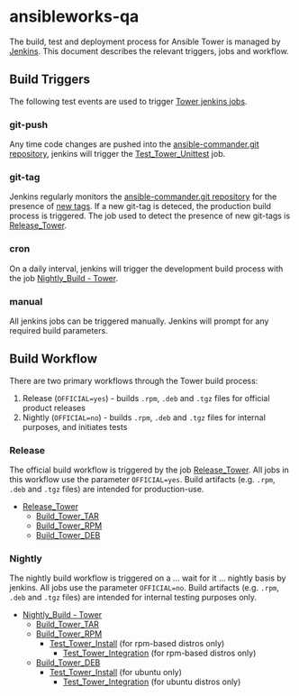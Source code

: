 # ansibleworks-qa

The build, test and deployment process for Ansible Tower is managed by [Jenkins](http://50.116.42.103).  This document describes the relevant triggers, jobs and workflow.

## Build Triggers

The following test events are used to trigger [Tower jenkins jobs](http://50.116.42.103/view/Tower/).

### git-push

Any time code changes are pushed into the [ansible-commander.git repository](https://github.com/ansible/ansible-commander), jenkins will trigger the [Test_Tower_Unittest](http://50.116.42.103/view/Tower/job/Test_Tower_Unittest/) job.

### git-tag

Jenkins regularly monitors the [ansible-commander.git repository](https://github.com/ansible/ansible-commander) for the presence of [new tags](https://github.com/ansible/ansible-commander/releases).  If a new git-tag is deteced, the production build process is triggered.  The job used to detect the presence of new git-tags is [Release_Tower](http://50.116.42.103/view/Tower/job/Release_Tower/).

### cron

On a daily interval, jenkins will trigger the development build process with the job [Nightly_Build - Tower](http://50.116.42.103/view/Tower/job/Nightly%20Build%20-%20Tower/).

### manual

All jenkins jobs can be triggered manually.  Jenkins will prompt for any required build parameters.

## Build Workflow

There are two primary workflows through the Tower build process:
 1. Release (`OFFICIAL=yes`) - builds `.rpm`, `.deb` and `.tgz` files for official product releases
 1. Nightly (`OFFICIAL=no`) - builds `.rpm`, `.deb` and `.tgz` files for internal purposes, and initiates tests

### Release

The official build workflow is triggered by the job [Release_Tower](http://50.116.42.103/view/Tower/job/Release_Tower/).  All jobs in this workflow use the parameter `OFFICIAL=yes`.  Build artifacts (e.g. `.rpm`, `.deb` and `.tgz` files) are intended for production-use.

* [Release_Tower](http://50.116.42.103/view/Tower/job/Release_Tower/)
  * [Build_Tower_TAR](http://50.116.42.103/view/Tower/job/Build_Tower_TAR/)
  * [Build_Tower_RPM](http://50.116.42.103/view/Tower/job/Build_Tower_RPM/)
  * [Build_Tower_DEB](http://50.116.42.103/view/Tower/job/Build_Tower_DEB/)

### Nightly

The nightly build workflow is triggered on a ... wait for it ... nightly basis by jenkins.  All jobs use the parameter `OFFICIAL=no`.  Build artifacts (e.g. `.rpm`, `.deb` and `.tgz` files) are intended for internal testing purposes only.

* [Nightly_Build - Tower](http://50.116.42.103/view/Tower/job/Nightly%20Build%20-%20Tower/)
  * [Build_Tower_TAR](http://50.116.42.103/view/Tower/job/Build_Tower_TAR/)
  * [Build_Tower_RPM](http://50.116.42.103/view/Tower/job/Build_Tower_RPM/)
    * [Test_Tower_Install](http://50.116.42.103/view/Tower/job/Test_Tower_Install) (for rpm-based distros only)
      * [Test_Tower_Integration](http://50.116.42.103/view/Tower/job/Test_Tower_Integration) (for rpm-based distros only)
  * [Build_Tower_DEB](http://50.116.42.103/view/Tower/job/Build_Tower_DEB/)
    * [Test_Tower_Install](http://50.116.42.103/view/Tower/job/Test_Tower_Install) (for ubuntu only)
      * [Test_Tower_Integration](http://50.116.42.103/view/Tower/job/Test_Tower_Integration) (for ubuntu distros only)

